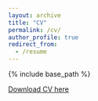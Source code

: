 ```yaml
---
layout: archive
title: "CV"
permalink: /cv/
author_profile: true
redirect_from:
  - /resume
---
```


{% include base_path %}

[Download CV here](https://docs.google.com/document/d/1qQdMbIs_qMPjnwO6qBSBO4rIAowzMI-q/edit) 

